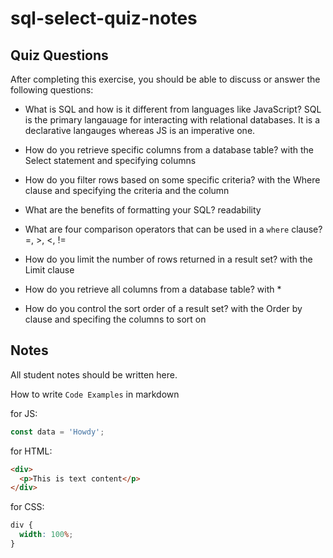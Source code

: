 # sql-select-quiz-notes

## Quiz Questions

After completing this exercise, you should be able to discuss or answer the following questions:

- What is SQL and how is it different from languages like JavaScript?
  SQL is the primary langauage for interacting with relational databases. It is a declarative langauges whereas JS is an imperative one.

- How do you retrieve specific columns from a database table?
  with the Select statement and specifying columns

- How do you filter rows based on some specific criteria?
  with the Where clause and specifying the criteria and the column

- What are the benefits of formatting your SQL?
  readability

- What are four comparison operators that can be used in a `where` clause?
  =, >, <, !=

- How do you limit the number of rows returned in a result set?
  with the Limit clause

- How do you retrieve all columns from a database table?
  with \*

- How do you control the sort order of a result set?
  with the Order by clause and specifing the columns to sort on

## Notes

All student notes should be written here.

How to write `Code Examples` in markdown

for JS:

```javascript
const data = 'Howdy';
```

for HTML:

```html
<div>
  <p>This is text content</p>
</div>
```

for CSS:

```css
div {
  width: 100%;
}
```
